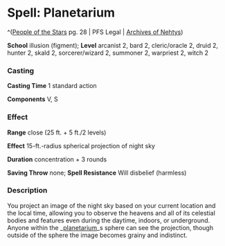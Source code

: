 # Spell: Planetarium

^([People of the Stars][ss-planetarium] pg. 28 | PFS Legal | [Archives of Nehtys][sn-planetarium])

**School** illusion (figment); **Level** arcanist 2, bard 2, cleric/oracle 2, druid 2, hunter 2, skald 2, sorcerer/wizard 2, summoner 2, warpriest 2, witch 2

### Casting

**Casting Time** 1 standard action  

**Components** V, S

### Effect

**Range** close (25 ft. + 5 ft./2 levels)  

**Effect** 15-ft.-radius spherical projection of night sky  

**Duration** concentration + 3 rounds  

**Saving Throw** none; **Spell Resistance** Will disbelief (harmless)

### Description

You project an image of the night sky based on your current location and the local time, allowing you to observe the heavens and all of its celestial bodies and features even during the daytime, indoors, or underground. Anyone within the _[planetarium]_s sphere can see the projection, though outside of the sphere the image becomes grainy and indistinct.

[ss-planetarium]: http://paizo.com/products/btpy95d3
[sn-planetarium]: http://www.archivesofnethys.com/SpellDisplay.aspx?ItemName=Planetarium
[planetarium]: http://www.archivesofnethys.com/SpellDisplay.aspx?ItemName=planetarium